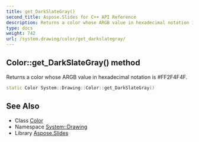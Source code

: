 ```yaml
---
title: get_DarkSlateGray()
second_title: Aspose.Slides for C++ API Reference
description: Returns a color whose ARGB value in hexadecimal notation is #FF2F4F4F.
type: docs
weight: 742
url: /system.drawing/color/get_darkslategray/
---
```

## Color::get_DarkSlateGray() method


Returns a color whose ARGB value in hexadecimal notation is #FF2F4F4F.

```cpp
static Color System::Drawing::Color::get_DarkSlateGray()
```

## See Also

* Class [Color](../)
* Namespace [System::Drawing](../../)
* Library [Aspose.Slides](../../../)